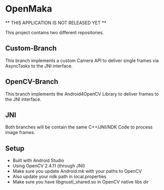 # OpenMaka

** THIS APPLICATION IS NOT RELEASED YET **

This project contains two different repositories.

## Custom-Branch

This branch implements a custom Camera API to deliver single frames via AsyncTasks to the JNI interface.

## OpenCV-Branch

This branch implements the Android4OpenCV Library to deliver frames to the JNI interface.

## JNI

Both branches will be contain the same C++/JNI/NDK Code to process image frames.

## Setup

- Built with Android Studio
- Using OpenCV 2.4.11 (through JNI)
- Make sure you update Android.mk with your paths to OpenCV
- Also update your ndk path in local.properties
- Make sure you have libgnustl_shared.so in OpenCV native libs dir
